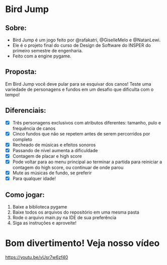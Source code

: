 # Bird Jump

## Sobre:

  * Bird Jump é um jogo feito por @rafakatri, @GiselleMelo e @NatanLewi.
  * Ele é o projeto final do curso de Design de Software do INSPER do primeiro semestre de engenharia.
  * Feito com a engine pygame.  
  

## Proposta:

  Em Bird Jump você deve pular para se esquivar dos canos! 
  Teste uma variedade de personagens e fundos em um desafio que dificulta com o tempo!  

## Diferenciais:

- [x] Três personagens exclusivos com atributos diferentes: tamanho, pulo e frequência de canos 
- [x] Cinco fundos que não se repetem antes de serem percorridos por completo
- [x] Recheado de músicas e efeitos sonoros
- [x] Passando de nível aumenta a dificuldade
- [x] Contagem de placar e high score
- [x] Pode voltar para ao menu principal ao terminar a partida para reiniciar a contagem do high score, ou continuar de onde parou
- [x] Mute as músicas de fundo, se preferir
- [x] Para qualquer idade!

## Como jogar:

1. Baixe a biblioteca pygame
2. Baixe todos os arquivos do repositório em uma mesma pasta
3. Rode o arquivo main.py na IDE de sua preferência
4. Siga as instruções e aproveite!


# Bom divertimento! Veja nosso vídeo

https://youtu.be/vUsr7w6zf40
